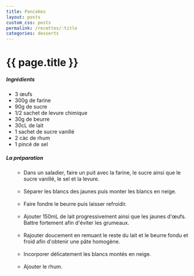 ```yaml
---
title: Pancakes
layout: posts
custom_css: posts
permalink: /recettes/:title
categories: desserts
---
```


# {{ page.title }}

##### Ingrédients

- 3 œufs
- 300g de farine
- 90g de sucre
- 1/2 sachet de levure chimique
- 30g de beurre
- 30cL de lait
- 1 sachet de sucre vanillé
- 2 càc de rhum
- 1 pincé de sel

##### La préparation

<ul id="prepa">

<section id="categories" markdown="1">

- Dans un saladier, faire un puit avec la farine, le sucre ainsi que le sucre vanillé, le sel et la levure.<br><br>
- Séparer les blancs des jaunes puis monter les blancs en neige.<br><br>
- Faire fondre le beurre puis laisser refroidir.<br><br>
- Ajouter 150mL de lait progressivement ainsi que les jaunes d'œufs. Battre fortement afin d'éviter les grumeaux.<br><br>
- Rajouter doucement en remuant le reste du lait et le beurre fondu et froid afin d'obtenir une pâte homogène.<br><br>
- Incorporer délicatement les blancs montés en neige.<br><br>
- Ajouter le rhum.

</section>

</ul>
